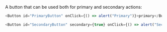 A button that can be used both for primary and secondary actions:

```js
<Button id="PrimaryButton" onClick={() => alert("Primary")}>primary</Button>
```
```js
<Button id="SecondaryButton" secondary={true} onClick={() => alert("Secondary")}>secondary</Button>
```
